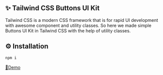 ## ✨ Tailwind CSS Buttons UI Kit
Tailwind CSS is a modern CSS framework that is for rapid UI development with awesome component and utility classes. So here we made simple Buttons UI Kit in Tailwind CSS with the help of utility classes.

## ⚙️ Installation
```sh
npm i 

```

<a href="https://w3hubs.com/tailwind-css-buttons-ui-kit/">📄Demo</a> </h2>
